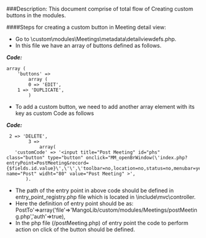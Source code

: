 ###Description: 
This document comprise of total flow of Creating custom buttons in the modules.

####Steps for creating a custom button in Meeting detail view:

* Go to <root>\custom\modules\Meetings\metadata\detailviewdefs.php.<br />
* In this file we have an array of buttons defined as follows.<br />

**_Code:_**
```
array (
	'buttons' =>
    	array (
      	0 => 'EDIT',
	1 => 'DUPLICATE',
        )
  ```
  
* To add a custom button, we need to add another array element with its key as custom Code as follows

**_Code:_**
```
 2 => 'DELETE',
      	3 =>
            array(
   'customCode' => '<input title="Post Meeting" id="phs" class="button" type="button" onclick="MM_openBrWindow(\'index.php?entryPoint=PostMeeting&record={$fields.id.value}\',\'\',\'toolbar=no,location=no,status=no,menubar=yes,scrollbars=yes,resizable=yes,width=800,height=400,top=200,left=400\')" name="Post" widht="80" value="Post Meeting" >',   	   
   	   ).
  ```
  
* The path of the entry point in above code should be defined in entry_point_registry.php file which is located in <root>\include\mvc\controller.<br />
* Here the definition of entry point should be as:        PostTo'=>array('file'=>'MangoLib/custom/modules/Meetings/postMeeting.php','auth'=>true),<br />
* In the php file (/postMeeting.php) of entry point the code to perform action on click of the button should be defined.<br />
